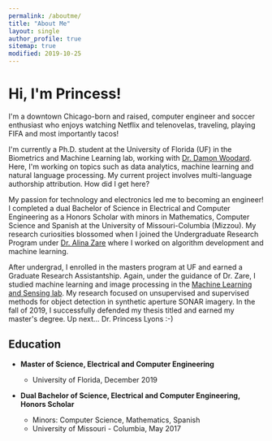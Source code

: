 ```yaml
---
permalink: /aboutme/
title: "About Me"
layout: single
author_profile: true
sitemap: true
modified: 2019-10-25
---
```

# Hi, I'm Princess!

I'm a downtown Chicago-born and raised, computer engineer and soccer enthusiast who enjoys watching Netflix and telenovelas, traveling, playing FIFA and most importantly tacos!

I'm currently a Ph.D. student at the University of Florida (UF) in the Biometrics and Machine Learning lab, working with [Dr. Damon Woodard](http://damonwoodard.com). Here, I'm working on topics such as data analytics, machine learning and natural language processing. My current project involves multi-language authorship attribution. How did I get here?

My passion for technology and electronics led me to becoming an engineer! I completed a dual Bachelor of Science in Electrical and Computer Engineering as a Honors Scholar with minors in Mathematics, Computer Science and Spanish at the University of Missouri-Columbia (Mizzou). My research curiosities blossomed when I joined the Undergraduate Research Program under [Dr. Alina Zare](https://faculty.eng.ufl.edu/machine-learning/people/faculty/) where I worked on algorithm development and machine learning.

After undergrad, I enrolled in the masters program at UF and earned a Graduate Research Assistantship. Again, under the guidance of Dr. Zare, I studied machine learning and image processing in the [Machine Learning and Sensing lab](https://faculty.eng.ufl.edu/machine-learning/machine-learning-sensing-lab/). My research focused on unsupervised and supervised methods for object detection in synthetic aperture SONAR imagery. In the fall of 2019, I successfully defended my thesis titled and earned my master's degree. Up next... Dr. Princess Lyons :-)

## Education
* **Master of Science, Electrical and Computer Engineering**
  * University of Florida, December 2019

* **Dual Bachelor of Science, Electrical and Computer Engineering, Honors Scholar**
  * Minors: Computer Science, Mathematics, Spanish
  * University of Missouri - Columbia, May 2017
